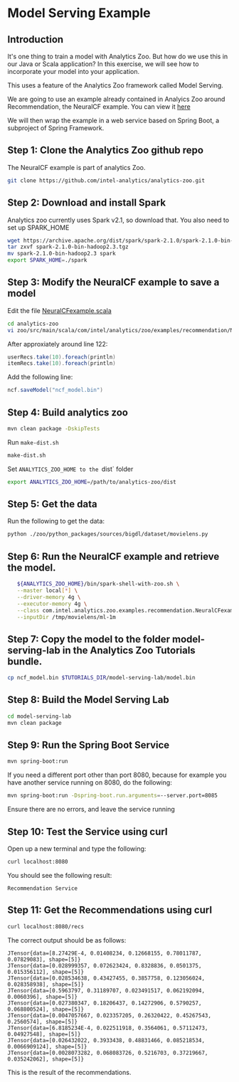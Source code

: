 # Model Serving Example


## Introduction

It's one thing to train a model with Analytics Zoo. But how do we use this in our Java or Scala 
application?  In this exercise, we will see how to incorporate your model into your application.

This uses a feature of the Analytics Zoo framework called Model Serving.

We are going to use an example already contained in Analyics Zoo around Recommendation, the NeuralCF example. You can
view it [here](https://github.com/intel-analytics/analytics-zoo/tree/master/zoo/src/main/scala/com/intel/analytics/zoo/examples/recommendation/README.md)

We will then wrap the example in a web service based on Spring Boot, a subproject of Spring Framework.


## Step 1: Clone the Analytics Zoo github repo


The NeuralCF example is part of analytics Zoo.

```bash
git clone https://github.com/intel-analytics/analytics-zoo.git
```

## Step 2: Download and install Spark

Analytics zoo currently uses Spark v2.1, so download that.  You also need to set up SPARK_HOME

```bash
wget https://archive.apache.org/dist/spark/spark-2.1.0/spark-2.1.0-bin-hadoop2.3.tgz
tar zxvf spark-2.1.0-bin-hadoop2.3.tgz
mv spark-2.1.0-bin-hadoop2.3 spark
export SPARK_HOME=./spark
```



## Step 3: Modify the NeuralCF example to save a model

Edit the file [NeuralCFexample.scala](https://github.com/intel-analytics/analytics-zoo/blob/master/zoo/src/main/scala/com/intel/analytics/zoo/examples/recommendation/NeuralCFexample.scala)

```bash
cd analytics-zoo
vi zoo/src/main/scala/com/intel/analytics/zoo/examples/recommendation/NeuralCFexample.scala
```

After approxiately around line 122:

```scala
userRecs.take(10).foreach(println)
itemRecs.take(10).foreach(println)
```

Add the following line:

```scala
ncf.saveModel("ncf_model.bin")
```

## Step 4: Build analytics zoo


```bash
mvn clean package -DskipTests
```

Run `make-dist.sh`

```bash
make-dist.sh
```

Set `ANALYTICS_ZOO_HOME to the `dist` folder

```bash
export ANALYTICS_ZOO_HOME=/path/to/analytics-zoo/dist
```



## Step 5: Get the data

Run the following to get the data:

```bash
python ./zoo/python_packages/sources/bigdl/dataset/movielens.py
```


## Step 6: Run the NeuralCF example and retrieve the model.


```bash
   ${ANALYTICS_ZOO_HOME}/bin/spark-shell-with-zoo.sh \
   --master local[*] \
   --driver-memory 4g \
   --executor-memory 4g \
   --class com.intel.analytics.zoo.examples.recommendation.NeuralCFexample \
   --inputDir /tmp/movielens/ml-1m 

```


## Step 7: Copy the model to the folder model-serving-lab in the Analytics Zoo Tutorials bundle.

```bash
cp ncf_model.bin $TUTORIALS_DIR/model-serving-lab/model.bin
```


## Step 8: Build the Model Serving Lab

```bash
cd model-serving-lab
mvn clean package
```

## Step 9: Run the Spring Boot Service

```bash
mvn spring-boot:run
```

If you need a different port other than port 8080, because for example you have another service running on 8080, do the following:

```bash
mvn spring-boot:run -Dspring-boot.run.arguments=--server.port=8085
```

Ensure there are no errors, and leave the service running

## Step 10: Test the Service using curl

Open up a new terminal and type the following:

```bash
curl localhost:8080
```

You should see the following result:

```console
Recommendation Service
```

## Step 11: Get the Recommendations using curl

```bash
curl localhost:8080/recs
```

The correct output should be as follows:

```console
JTensor{data=[8.27429E-4, 0.01408234, 0.12668155, 0.78011787, 0.07829083], shape=[5]}
JTensor{data=[0.028999357, 0.072623424, 0.8328836, 0.0501375, 0.015356112], shape=[5]}
JTensor{data=[0.028534638, 0.43427455, 0.3857758, 0.123056024, 0.028358938], shape=[5]}
JTensor{data=[0.5963797, 0.31189707, 0.023491517, 0.062192094, 0.0060396], shape=[5]}
JTensor{data=[0.027380347, 0.18206437, 0.14272906, 0.5790257, 0.068800524], shape=[5]}
JTensor{data=[0.0047057667, 0.023357205, 0.26320422, 0.45267543, 0.2560574], shape=[5]}
JTensor{data=[6.8185234E-4, 0.022511918, 0.3564061, 0.57112473, 0.04927548], shape=[5]}
JTensor{data=[0.026432022, 0.3933438, 0.48831466, 0.085218534, 0.0066909124], shape=[5]}
JTensor{data=[0.0028073282, 0.068083726, 0.5216703, 0.37219667, 0.035242062], shape=[5]}
```

This is the result of the recommendations.
